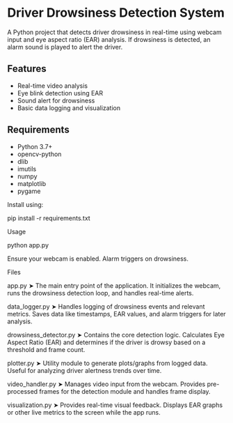 # Driver Drowsiness Detection System

A Python project that detects driver drowsiness in real-time using webcam input and eye aspect ratio (EAR) analysis. If drowsiness is detected, an alarm sound is played to alert the driver.

## Features

- Real-time video analysis
- Eye blink detection using EAR
- Sound alert for drowsiness
- Basic data logging and visualization

## Requirements

- Python 3.7+
- opencv-python
- dlib
- imutils
- numpy
- matplotlib
- pygame

Install using:

pip install -r requirements.txt

Usage

python app.py

Ensure your webcam is enabled. Alarm triggers on drowsiness.

Files

app.py
➤ The main entry point of the application.
It initializes the webcam, runs the drowsiness detection loop, and handles real-time alerts.

data_logger.py
➤ Handles logging of drowsiness events and relevant metrics.
Saves data like timestamps, EAR values, and alarm triggers for later analysis.

drowsiness_detector.py
➤ Contains the core detection logic.
Calculates Eye Aspect Ratio (EAR) and determines if the driver is drowsy based on a threshold and frame count.

plotter.py
➤ Utility module to generate plots/graphs from logged data.
Useful for analyzing driver alertness trends over time.

video_handler.py
➤ Manages video input from the webcam.
Provides pre-processed frames for the detection module and handles frame display.

visualization.py
➤ Provides real-time visual feedback.
Displays EAR graphs or other live metrics to the screen while the app runs.
